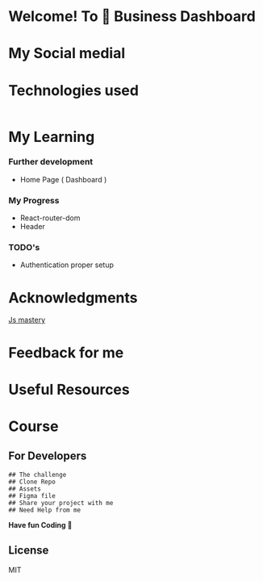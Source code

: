 # Welcome! To 👋 Business Dashboard
    

# My Social medial

# Technologies used 
 <p style="display: flex; gap: 10px;">


 </p>

# My Learning 
 
  ### Further development
 - Home Page ( Dashboard )


  ### My Progress 
 - React-router-dom
 - Header

  ### TODO's
 - Authentication proper setup



# Acknowledgments
[Js mastery]('https://youtu.be/6a3Dz8gwjdg?si=wgnO9J10rC7YjnFa')

# Feedback for me 

# Useful Resources 

# Course 

## For Developers
    ## The challenge
    ## Clone Repo 
    ## Assets 
    ## Figma file 
    ## Share your project with me 
    ## Need Help from me 

**Have fun  Coding 🚀**


 

## License

MIT
